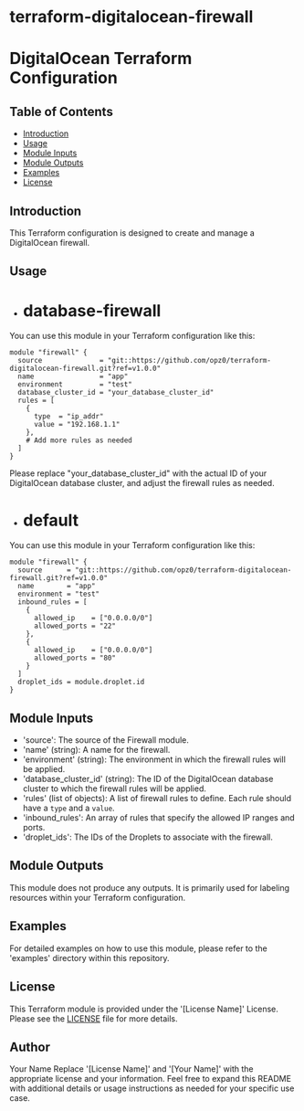 # terraform-digitalocean-firewall
# DigitalOcean Terraform Configuration

## Table of Contents

- [Introduction](#introduction)
- [Usage](#usage)
- [Module Inputs](#module-inputs)
- [Module Outputs](#module-outputs)
- [Examples](#examples)
- [License](#license)

## Introduction
This Terraform configuration is designed to create and manage a DigitalOcean firewall.

## Usage

- # database-firewall
You can use this module in your Terraform configuration like this:
```hcl
module "firewall" {
  source              = "git::https://github.com/opz0/terraform-digitalocean-firewall.git?ref=v1.0.0"
  name                = "app"
  environment         = "test"
  database_cluster_id = "your_database_cluster_id"
  rules = [
    {
      type  = "ip_addr"
      value = "192.168.1.1"
    },
    # Add more rules as needed
  ]
}
```
Please replace "your_database_cluster_id" with the actual ID of your DigitalOcean database cluster, and adjust the firewall rules as needed.


- # default
You can use this module in your Terraform configuration like this:
```hcl
module "firewall" {
  source      = "git::https://github.com/opz0/terraform-digitalocean-firewall.git?ref=v1.0.0"
  name        = "app"
  environment = "test"
  inbound_rules = [
    {
      allowed_ip    = ["0.0.0.0/0"]
      allowed_ports = "22"
    },
    {
      allowed_ip    = ["0.0.0.0/0"]
      allowed_ports = "80"
    }
  ]
  droplet_ids = module.droplet.id
}
```


## Module Inputs

- 'source': The source of the Firewall module.
- 'name' (string): A name for the firewall.
- 'environment' (string): The environment in which the firewall rules will be applied.
- 'database_cluster_id' (string): The ID of the DigitalOcean database cluster to which the firewall rules will be applied.
- 'rules' (list of objects): A list of firewall rules to define. Each rule should have a `type` and a `value`.
- 'inbound_rules': An array of rules that specify the allowed IP ranges and ports.
- 'droplet_ids': The IDs of the Droplets to associate with the firewall.

## Module Outputs

This module does not produce any outputs. It is primarily used for labeling resources within your Terraform configuration.

## Examples
For detailed examples on how to use this module, please refer to the 'examples' directory within this repository.

## License
This Terraform module is provided under the '[License Name]' License. Please see the [LICENSE](https://github.com/opz0/terraform-digitalocean-firewall/blob/readme/LICENSE) file for more details.

## Author
Your Name
Replace '[License Name]' and '[Your Name]' with the appropriate license and your information. Feel free to expand this README with additional details or usage instructions as needed for your specific use case.
